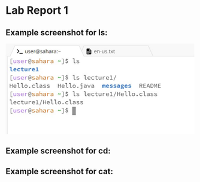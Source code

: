 # Lab Report 1

Example screenshot for ls:
---
![Image](ls_example.jpg)

Example screenshot for cd:
---


Example screenshot for cat:
---
